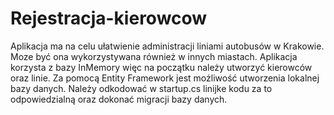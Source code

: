 # Rejestracja-kierowcow
Aplikacja ma na celu ułatwienie administracji liniami autobusów w Krakowie. Moze być ona wykorzystywana również w innych miastach. 
Aplikacja korzysta z bazy InMemory więc na początku należy utworzyć kierowców oraz linie.
Za pomocą Entity Framework jest możliwość utworzenia lokalnej bazy danych. Należy odkodować w startup.cs linijke kodu za to odpowiedzialną oraz dokonać migracji bazy danych.
